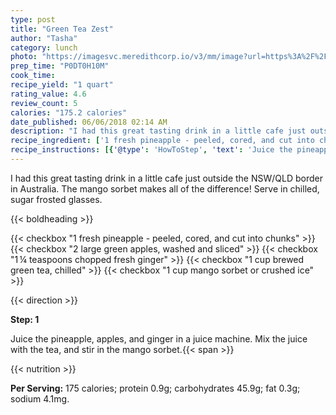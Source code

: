 ```yaml
---
type: post
title: "Green Tea Zest"
author: "Tasha"
category: lunch
photo: "https://imagesvc.meredithcorp.io/v3/mm/image?url=https%3A%2F%2Fimages.media-allrecipes.com%2Fuserphotos%2F1007179.jpg"
prep_time: "P0DT0H10M"
cook_time: 
recipe_yield: "1 quart"
rating_value: 4.6
review_count: 5
calories: "175.2 calories"
date_published: 06/06/2018 02:14 AM
description: "I had this great tasting drink in a little cafe just outside the NSW/QLD border in Australia.  The mango sorbet makes all of the difference!  Serve in chilled, sugar frosted glasses."
recipe_ingredient: ['1 fresh pineapple - peeled, cored, and cut into chunks', '2 large green apples, washed and sliced', '1\u2009¼ teaspoons chopped fresh ginger', '1 cup brewed green tea, chilled', '1 cup mango sorbet or crushed ice']
recipe_instructions: [{'@type': 'HowToStep', 'text': 'Juice the pineapple, apples, and ginger in a juice machine.  Mix the juice with the tea, and stir in the mango sorbet.\n'}]
---
```


I had this great tasting drink in a little cafe just outside the NSW/QLD border in Australia.  The mango sorbet makes all of the difference!  Serve in chilled, sugar frosted glasses. 

{{< boldheading >}}

{{< checkbox "1  fresh pineapple - peeled, cored, and cut into chunks" >}}
{{< checkbox "2 large green apples, washed and sliced" >}}
{{< checkbox "1 ¼ teaspoons chopped fresh ginger" >}}
{{< checkbox "1 cup brewed green tea, chilled" >}}
{{< checkbox "1 cup mango sorbet or crushed ice" >}}


{{< direction >}}

**Step: 1**

Juice the pineapple, apples, and ginger in a juice machine.  Mix the juice with the tea, and stir in the mango sorbet.{{< span >}}

{{< nutrition >}}

**Per Serving:** 175 calories; protein 0.9g; carbohydrates 45.9g; fat 0.3g; sodium 4.1mg.